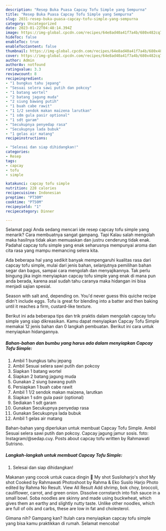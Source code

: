 ```yaml
---
description: "Resep Buka Puasa Capcay Tofu Simple yang Sempurna"
title: "Resep Buka Puasa Capcay Tofu Simple yang Sempurna"
slug: 2031-resep-buka-puasa-capcay-tofu-simple-yang-sempurna
category: Uncategorized
date: 2023-01-22T04:48:14.394Z
image: https://img-global.cpcdn.com/recipes/64e8ad40a41f7a4b/680x482cq70/capcay-tofu-simple-foto-resep-utama.jpg
hideToc: false
enableToc: true
enableTocContent: false
thumbnail: https://img-global.cpcdn.com/recipes/64e8ad40a41f7a4b/680x482cq70/capcay-tofu-simple-foto-resep-utama.jpg
cover: https://img-global.cpcdn.com/recipes/64e8ad40a41f7a4b/680x482cq70/capcay-tofu-simple-foto-resep-utama.jpg
author: Admin
authorAv: notfound
ratingvalue: 3.3
reviewcount: 8
recipeingredient:
- "1 bungkus tahu jepang"
- "Sesuai selera sawi putih dan pokcoy"
- "1 batang wortel"
- "2 batang jagung muda"
- "2 siung bawang putih"
- "1 buah cabe rawit"
- "1 1/2 sendok makan maizena larutkan"
- "1 sdm gula pasir optional"
- "1 sdt garam"
- "Secukupnya penyedap rasa"
- "Secukupnya lada bubuk"
- "1 gelas air matang"
recipeinstructions:

- "Selesai dan siap dihidangkan!"
categories:
- Resep
tags:
- capcay
- tofu
- simple

katakunci: capcay tofu simple 
nutrition: 228 calories
recipecuisine: Indonesian
preptime: "PT30M"
cooktime: "PT50M"
recipeyield: "1"
recipecategory: Dinner

---
```



Selamat pagi Anda sedang mencari ide resep capcay tofu simple yang menarik? Cara membuatnya sangat gampang. Tapi Kalau salah mengolah maka hasilnya tidak akan memuaskan dan justru cenderung tidak enak. Padahal capcay tofu simple yang enak seharusnya mempunyai aroma dan cita rasa yang mampu memancing selera kita.


Ada beberapa hal yang sedikit banyak mempengaruhi kualitas rasa dari capcay tofu simple, mulai dari jenis bahan, selanjutnya pemilihan bahan segar dan bagus, sampai cara mengolah dan menyajikannya. Tak perlu bingung jika ingin menyiapkan capcay tofu simple yang enak di mana pun anda berada, karena asal sudah tahu caranya maka hidangan ini bisa menjadi sajian spesial.

Season with salt and, depending on. You&#39;d never guess this quiche recipe didn&#39;t include eggs. Tofu is great for blending into a batter and then baking until it reaches a firm, custard-like texture.


Berikut ini ada beberapa tips dan trik praktis dalam mengolah capcay tofu simple yang siap dikreasikan. Kamu dapat menyiapkan Capcay Tofu Simple memakai 12 jenis bahan dan 0 langkah pembuatan. Berikut ini cara untuk menyiapkan hidangannya.

<!--inarticleads1-->

##### Bahan-bahan dan bumbu yang harus ada dalam menyiapkan Capcay Tofu Simple:

1. Ambil 1 bungkus tahu jepang
1. Ambil Sesuai selera sawi putih dan pokcoy
1. Siapkan 1 batang wortel
1. Siapkan 2 batang jagung muda
1. Gunakan 2 siung bawang putih
1. Persiapkan 1 buah cabe rawit
1. Ambil 1 1/2 sendok makan maizena, larutkan
1. Siapkan 1 sdm gula pasir (optional)
1. Sediakan 1 sdt garam
1. Gunakan Secukupnya penyedap rasa
1. Gunakan Secukupnya lada bubuk
1. Ambil 1 gelas air matang


Bahan-bahan yang diperlukan untuk membuat Capcay Tofu Simple. Ambil Sesuai selera sawi putih dan pokcoy. Capcay jagung jamur sosis. foto: Instagram/@sedap.cuy. Posts about capcay tofu written by Rahmawati Sutrisno. 

<!--inarticleads2-->

##### Langkah-langkah untuk membuat Capcay Tofu Simple:


1. Selesai dan siap dihidangkan!

Makanan yang cocok untuk cuaca dingin 🙂 My shot Susiloharjo&#39;s shot My shot Cooked by Rahmawati Photoshoot by Rahma &amp; Eko Susilo Harjo Photo edited by Rahma No Result. View All Result Add shrimp, bok choy, broccoli, cauliflower, carrot, and green onion. Dissolve cornstarch into fish sauce in a small bowl. Soba noodles are skinny and made using buckwheat, which gives them an earthy and slightly nutty taste. Unlike other noodles, which are full of oils and carbs, these are low in fat and cholesterol. 

Gimana nih? Gampang kan? Itulah cara menyiapkan capcay tofu simple yang bisa kamu praktikkan di rumah. Selamat mencoba!
